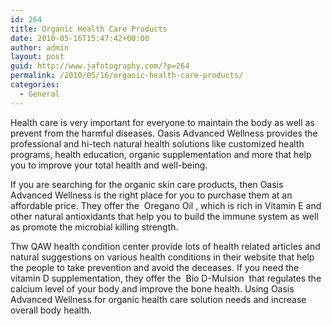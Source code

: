```yaml
---
id: 264
title: Organic Health Care Products
date: 2010-05-16T15:47:42+00:00
author: admin
layout: post
guid: http://www.jafotography.com/?p=264
permalink: /2010/05/16/organic-health-care-products/
categories:
  - General
---
```

Health care is very important for everyone to maintain the body as well as prevent from the harmful diseases. Oasis Advanced Wellness provides the professional and hi-tech natural health solutions like customized health programs, health education, organic supplementation and more that help you to improve your total health and well-being.

If you are searching for the organic skin care products, then Oasis Advanced Wellness is the right place for you to purchase them at an affordable price. They offer the &nbsp;Oregano Oil&nbsp;, which is rich in Vitamin E and other natural antioxidants that help you to build the immune system as well as promote the microbial killing strength.

Thw QAW health condition center provide lots of health related articles and natural suggestions on various health conditions in their website that help the people to take prevention and avoid the deceases. If you need the vitamin D supplementation, they offer the &nbsp;Bio D-Mulsion&nbsp; that regulates the calcium level of your body and improve the bone health. Using Oasis Advanced Wellness for organic health care solution needs and increase overall body health.